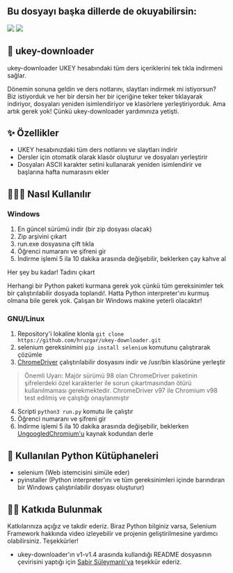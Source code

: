 ## Bu dosyayı başka dillerde de okuyabilirsin:
<a href="README.tr.md"><img src="https://img.shields.io/badge/-T%C3%9CRK%C3%87E-red?style=for-the-badge"></a>
<a href="README.md"><img src="https://img.shields.io/badge/-ENGLISH-red?style=for-the-badge"></a>

## 🧩 ukey-downloader

ukey-downloader UKEY hesabındaki tüm ders içeriklerini tek tıkla indirmeni sağlar.

Dönemin sonuna geldin ve ders notlarını, slaytları indirmek mi istiyorsun? Biz istiyorduk ve her bir dersin her bir içeriğine teker teker tıklayarak indiriyor, dosyaları yeniden isimlendiriyor ve klasörlere yerleştiriyorduk. Ama artık gerek yok! Çünkü ukey-downloader yardımınıza yetişti.

## ✨ Özellikler
 - UKEY hesabınızdaki tüm ders notlarını ve slaytları indirir
 - Dersler için otomatik olarak klasör oluşturur ve dosyaları yerleştirir
 - Dosyaları ASCII karakter setini kullanarak yeniden isimlendirir ve başlarına hafta numarasını ekler

## 🧑🏻‍💻 Nasıl Kullanılır

### Windows

1. En güncel sürümü indir (bir zip dosyası olacak)
2. Zip arşivini çıkart
3. run.exe dosyasına çift tıkla
4. Öğrenci numaranı ve şifreni gir
5. İndirme işlemi 5 ila 10 dakika arasında değişebilir, beklerken çay kahve al

Her şey bu kadar! Tadını çıkart

Herhangi bir Python paketi kurmana gerek yok çünkü tüm gereksinimler tek bir çalıştırılabilir dosyada toplandı!. Hatta Python interpreter'ını kurmuş olmana bile gerek yok. Çalışan bir Windows makine yeterli olacaktır!

### GNU/Linux

1. Repository'i lokaline klonla ```git clone https://github.com/hruzgar/ukey-downloader.git```
2. selenium gereksinimini ```pip install selenium``` komutunu çalıştırarak çözümle
3. [ChromeDriver](https://chromedriver.chromium.org/downloads) çalıştırılabilir dosyasını indir ve /usr/bin klasörüne yerleştir
> Önemli Uyarı: Majör sürümü 98 olan ChromeDriver paketinin şifrelerdeki özel karakterler ile sorun çıkartmasından ötürü kullanılmaması gerekmektedir. ChromeDriver v97 ile Chromium v98 test edilmiş ve çalıştığı onaylanmıştır
4. Scripti ```python3 run.py``` komutu ile çalıştır
5. Öğrenci numaranı ve şifreni gir
6. İndirme işlemi 5 ila 10 dakika arasında değişebilir, beklerken [UngoogledChromium'u](https://github.com/Eloston/ungoogled-chromium) kaynak kodundan derle

## 🐍 Kullanılan Python Kütüphaneleri
 - selenium (Web istemcisini simüle eder)
 - pyinstaller (Python interpreter'ını ve tüm gereksinimleri içinde barındıran bir Windows çalıştırılabilir dosyası oluşturur)

## 🤝🏻 Katkıda Bulunmak

Katkılarınıza açığız ve takdir ederiz. Biraz Python bilginiz varsa, Selenium Framework hakkında video izleyebilir ve projenin geliştirilmesine yardımcı olabilirsiniz. Teşekkürler!

 - ukey-downloader'ın v1-v1.4 arasında kullandığı README dosyasının çevirisini yaptığı için [Sabir Süleymanlı'ya](https://www.linkedin.com/in/sabirs/) teşekkür ederiz.
